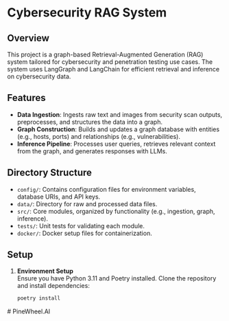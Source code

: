 # Cybersecurity RAG System

## Overview
This project is a graph-based Retrieval-Augmented Generation (RAG) system tailored for cybersecurity and penetration testing use cases. The system uses LangGraph and LangChain for efficient retrieval and inference on cybersecurity data.

## Features
- **Data Ingestion**: Ingests raw text and images from security scan outputs, preprocesses, and structures the data into a graph.
- **Graph Construction**: Builds and updates a graph database with entities (e.g., hosts, ports) and relationships (e.g., vulnerabilities).
- **Inference Pipeline**: Processes user queries, retrieves relevant context from the graph, and generates responses with LLMs.

## Directory Structure
- `config/`: Contains configuration files for environment variables, database URIs, and API keys.
- `data/`: Directory for raw and processed data files.
- `src/`: Core modules, organized by functionality (e.g., ingestion, graph, inference).
- `tests/`: Unit tests for validating each module.
- `docker/`: Docker setup files for containerization.

## Setup

1. **Environment Setup**  
   Ensure you have Python 3.11 and Poetry installed. Clone the repository and install dependencies:

   ```bash
   poetry install
#   P i n e W h e e l . A I  
 